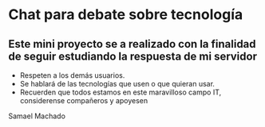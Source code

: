 <html lang="es">
<head>
    <meta charset="UTF-8">
    <meta name="viewport" content="width=device-width, initial-scale=1.0">
</head>
<body>
<h1>Chat para debate sobre tecnología</h1>
<h2>Este mini proyecto se a realizado con la finalidad de seguir estudiando la respuesta de mi servidor</h2>
<ul>
    <li>Respeten a los demás usuarios.</li>
    <li>Se hablará de las tecnologías que usen o que quieran usar.</li>
    <li>Recuerden que todos estamos en este maravilloso campo IT, considerense compañeros y apoyesen</li>
</ul>
</body>
<footer>
<p>Samael Machado</p>
</footer>
